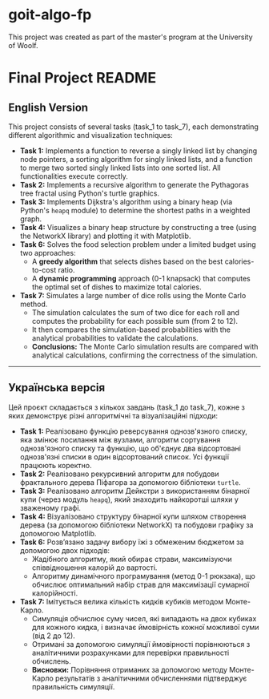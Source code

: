 # goit-algo-fp

This project was created as part of the master's program at the University of Woolf.

# Final Project README

## English Version

This project consists of several tasks (task_1 to task_7), each demonstrating different algorithmic and visualization techniques:

- **Task 1:** Implements a function to reverse a singly linked list by changing node pointers, a sorting algorithm for singly linked lists, and a function to merge two sorted singly linked lists into one sorted list. All functionalities execute correctly.
- **Task 2:** Implements a recursive algorithm to generate the Pythagoras tree fractal using Python's turtle graphics.
- **Task 3:** Implements Dijkstra's algorithm using a binary heap (via Python's `heapq` module) to determine the shortest paths in a weighted graph.
- **Task 4:** Visualizes a binary heap structure by constructing a tree (using the NetworkX library) and plotting it with Matplotlib.
- **Task 6:** Solves the food selection problem under a limited budget using two approaches:
  - A **greedy algorithm** that selects dishes based on the best calories-to-cost ratio.
  - A **dynamic programming** approach (0-1 knapsack) that computes the optimal set of dishes to maximize total calories.
- **Task 7:** Simulates a large number of dice rolls using the Monte Carlo method.
  - The simulation calculates the sum of two dice for each roll and computes the probability for each possible sum (from 2 to 12).
  - It then compares the simulation-based probabilities with the analytical probabilities to validate the calculations.
  - **Conclusions:** The Monte Carlo simulation results are compared with analytical calculations, confirming the correctness of the simulation.

---

## Українська версія

Цей проєкт складається з кількох завдань (task_1 до task_7), кожне з яких демонструє різні алгоритмічні та візуалізаційні підходи:

- **Task 1:** Реалізовано функцію реверсування однозв'язного списку, яка змінює посилання між вузлами, алгоритм сортування однозв'язного списку та функцію, що об'єднує два відсортовані однозв'язні списки в один відсортований список. Усі функції працюють коректно.
- **Task 2:** Реалізовано рекурсивний алгоритм для побудови фрактального дерева Піфагора за допомогою бібліотеки `turtle`.
- **Task 3:** Реалізовано алгоритм Дейкстри з використанням бінарної купи (через модуль `heapq`), який знаходить найкоротші шляхи у зваженому графі.
- **Task 4:** Візуалізовано структуру бінарної купи шляхом створення дерева (за допомогою бібліотеки NetworkX) та побудови графіку за допомогою Matplotlib.
- **Task 6:** Розв’язано задачу вибору їжі з обмеженим бюджетом за допомогою двох підходів:
  - Жадібного алгоритму, який обирає страви, максимізуючи співвідношення калорій до вартості.
  - Алгоритму динамічного програмування (метод 0-1 рюкзака), що обчислює оптимальний набір страв для максимізації сумарної калорійності.
- **Task 7:** Імітується велика кількість кидків кубиків методом Монте-Карло.
  - Симуляція обчислює суму чисел, які випадають на двох кубиках для кожного кидка, і визначає ймовірність кожної можливої суми (від 2 до 12).
  - Отримані за допомогою симуляції ймовірності порівнюються з аналітичними розрахунками для перевірки правильності обчислень.
  - **Висновки:** Порівняння отриманих за допомогою методу Монте-Карло результатів з аналітичними обчисленнями підтверджує правильність симуляції.
